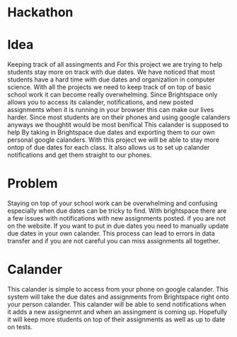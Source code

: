 # Hackathon

Idea
===
Keeping track of all assingments and 
For this project we are trying to help students stay more on track with due dates. We have noticed that most students have a hard time with due dates and organization in computer science.
With all the projects we need to keep track of on top of basic school work it can become really overwhelming. Since Brightspace only allows you to access its calander, notifications, and
new posted assignments when it is running in your browser this can make our lives harder. Since most students are on their phones and using google calanders anyways we thoughtit would
be most benifical 
 This calander is supposed to help 
By taking in Brightspace due dates and exporting them to our own personal google calanders. 
With this project we will be able to stay more ontop of due dates for each class. It also allows us to set up calander notifications and get them straight to our phones.

Problem
===
Staying on top of your school work can be overwhelming and confusing especially when due dates can be tricky to find. With brightspace there are a few issues with notifications with new assignments posted.
if you are not on the website. If you want to put in due dates you need to manually update due dates in your own calander. This process can lead to errors in data transfer and if you are not careful you can miss assignments all together.

Calander
===
This calander is simple to access from your phone on google calander. This system will take the due dates and assignments from Brightspace right onto your person calander. This calander will be able to send notifications when it adds a new assignemnt and when an assingment is coming up. Hopefully it will keep more students on top of their assignments as well as up to date on tests.
